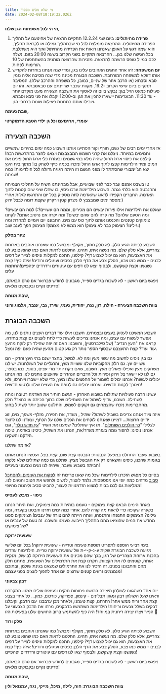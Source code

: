 ```yaml
---
title: מי שלא מביט מפסיד
date: 2024-02-08T18:19:22.026Z
---
```

**הי הי לכל משפחות הגן שלנו,**

1. **פרידה מחיתולים**: ביום שני 12.2.24 תתקיים הרצאה של אחינועם על תהליך הפרידה מחיתולים. ההרצאה מומלצת לכל מי שבתהליך גמילה או לקראת תהליך, והיא שמה דגש על האופן שאנחנו רואות את הפרידה מהחיתול ואיך היא משתלבת בכל הגישה שלנו בגן… ההרצאה תתקיים בשני הקרוב בשעה 20:00 בזום. נשלח לכם במייל טופס הרשמה להרצאה. מזכירות שהרצאה מותנית בהשתתפות של 10 הורימות לפחות.
2. **יום המשפחה**: זהו אחד החגים האהובים עלינו בגן, ומדי שנה אנחנו בוחרות להקדיש אותו דווקא למשפחה המורחבת. השכבה הבוגרת מכינה מדי שנה מסיבה אליה נזמין סבא וסבתא (או הרכב אחר של שניים, כמובן, כל משפחה וההרכב שלה). המסיבה תתקיים ביום שישי הקרוב -16.2, מקוות שכבר שריינתם עם סבאסבתא. זהו יום פעילות כמעט רגיל בגן: נבקש ביום זה לאסוף את השכבה הצעירה מעט מוקדם יותר - עד 11:30. הבוגרימות יישארו להכין את הגן וב-12:00 יקבלו את פני סבא וסבתא ויובילו אותם בתחנות פעילות שונות ברחבי הגן.



**שבת נעימה,**

**עומרי, אחינועם וכל גן ילדי הטבע הדמוקרטי**



## השכבה הצעירה

אז אחרי ימים רבים של גשם, חורף וקור הפתיעו אותנו השבוע כמה ימים בהירים שמשיים וחמימים במיוחד. ניצלנו את קרני השמש המבצבצות ויצאנו לחצר בהתרגשות רבה! קילפנו את כיסוי ארגז החול שהיה מלא במי גשמים ובעזרת כלי ארגז החול פינינו את המים ומיד הילדימות קפצו לתוך ארגז החול ונזכרו בכמה כייף לשחק בו! מתוך בית העץ יצא הג׳ימבורי שהסתתר לו מפני הגשם וזו היתה חגיגה גדולה לכל הילדימות! כמה שמחה!

טו בשבט אמנם עבר כבר לפני שבועיים, אבל מבחינתנו השיח על תהליכי הצמיחה וההנבטה הוא בלתי נגמר. השבוע הילדימות ערכו ניסוי, בו שתלו שיני שום קטנות לתוך האדמה. החברים הקפידו לדאוג שהאדמה לחה מספיק בכל יום והתרגשו לגלות אחרי מספר ימים שמבצבץ לו ניצרון קטן וירקרק שקצת דומה לבצל ירוק:)

שאלנו את הילדימות אילו פירות יבשים הם מכירים, וממה הם עשויים?:) למה הם יבשים? ומה הטעם שלהם? מה קרה להם שהם יבשים? ומה יקרה אם נרטיב אותם? לקחנו צימוקים קטנטים והכנסנו אותם לתוך כוס עם מים. התבוננו יום ויומיים למחרת ומה גילינו? הצימוק כבר לא צימוק! הוא ממש לא מצומק! הצימוק הפך לענב שוב:)

**ציור בסלק**

השבוע לכיתה הגיע סלק. לא סלק חתוך, מקולף ומבושל כמו שאנחנו אוהבים בארוחת צהריים, אלא סלק שלם. מה נעשה איתו, תהינו. החלטנו לראות האם כמו שהוא צובע לנו את האצבעות, הוא גם יכול לצבוע דף? קילפנו, חתכנו למקלות וניסינו לצייר על דפים לבנים - ממש כמו צבע, הסלק צבע את הדף הלבן בפסים ועיגולים ורודים! איזה כיף! קצת נשנשנו וקצת קשקשנו, ולבסוף יצאו לנו דפים עם עיטורים ורדרדים יפהפיים!החתמת עלים

ניפגש ביום ראשון - לא לשכוח בגדים ספייר, מגבונים לחודש פברואר אם טרם הבאתם, סדינים נקיים ובקבוקים מלאים!

**שבת מנוחה,**

**צוות השכבה הצעירה - הילה, רון, נגה, יהודית, נעמי, שירז, גבי, ענבר, אלמוג ורוני**



## השכבה הבוגרת

השבוע המשכנו לעסוק בעצים ובצמחים. חשבנו אילו עוד דברים העצים נותנים לנו, מה אפשר לעשות עם עצים, ומה אנחנו צריכים לעשות כדי לתת לעצים גם קצת בחזרה. קראנו את "העץ הנדיב" (של סילברסטין), וחשבנו: האם זה יפה שהילד רק לוקח מהעץ עוד ועוד? קצת התעצבנו שבסוף הספר נותר רק גזע קטום מהעץ שהיה פעם יפה ומצל.

גם בגן ניסינו לחשוב מה עשוי מעץ ומה לא. למשל, בחצר ישנם בתי העץ והדק - הם עשויים עץ. גם חלק מהקוביות שלנו עשויות מעץ, והרגליים של השולחנות. יש לנו משחקים מעץ ואפילו פאזלים מעץ. חשבנו, שאם ניקח יותר מדי עצים, בסוף, כמו בספר, גם לנו לא יישאר צל וירוק ופירות וכל הדברים הנהדרים שהעצים נותנים לנו. מה אנחנו יכולים לעשות? אנחנו יכולים לשמור על החפצים שלנו מעץ, כדי שלא יישברו וייהרסו, ולא נצטרך לקנות חדשים. ואנחנו יכולים גם לטפח את העצים שלנו ולנטוע חדשים!

עשינו הרבה פעילויות שתילות בשבוע האחרון - הגשם הותיר את האדמה רטובה ונוחה לשתילה. חשבנו, עדיף לשתול את השתילים שלנו בתוך הכיתה או בחצר? חלק מהחברימות נזכרו שהצמחים גם זקוקים לשמש, והחלטנו שטוב יותר לשתול בחוץ.

איזה ציוד אנחנו צריכים בשביל לשתול? שתיל , מעדר, את חפירה, מזלף-משפך, מים, זוג ידיים חרוצות... דמיינו שאנחנו לוקחים את הכלים שלנו על הכתף, וצעדנו לנו לחצר לצלילי "[כך הולכים השותלים](https://www.youtube.com/watch?v=dUWFRpdnHSM)". אז איך שותלים? שמענו את השיר "[עץ חדש נולד](https://www.youtube.com/watch?v=fxsINVc-Doc)", וגם אנחנו ניסינו: לחפור גומה בעזרת מעדר/את, הנחנו את השתיל, כיסינו באדמה, טיפה הידקנו והשקינו.

אז מה שתלנו?

בשבוע שעבר התחלנו במפעל הנבטות: הנבטנו קצת שום, קצת בצל. ועכשיו הנחנו אותם בגומות שהכנו, כיסינו והשארנו רק את הגבעול מציץ. שתלנו גם כמה שתילים שלא נלקחו הביתה בשבוע שעבר, שיהיה לנו נעים וצבעוני בעיניים!

בסיום כל מפגש הזכרנו לילדימות שכל מה שאנו צריכות זה [לפקוח את העיניים ולהסתכל סביב](https://youtu.be/2ld48DxIQ_U) מדהים כמה יופי אנו מפספסות. נלמד לעצור, לנשום ולחפש את הטוב והנעים לנו. ממליצות גם לכם בבית למצוא הזדמנויות לעצור, להביט סביב וליהנות מהיופי!

**ניסוי - מיבש לעסיס**

באחד הימים הבאנו קצת צימוקים - טעמנו בזהירות כמה צימוקים, ואת היתר הנחנו בקערה שקופה כדי לראות מה קורה להם. אחרי כמה ימים חזרנו והבטנו בקערה, ומה גילינו? הצימוקים התנפחו והתנפחו, ועתה הייתה להם צורה של ענבים! הצימוקים ספגו מחדש את המים שהוציאו מהם בתהליך הייבוש. טעמנו וחשבנו: זה טעם של ענבים או של צימוקים?

**שעועית ירוקה**

בימי רביעי הוספנו לתפריט תוספת טעימה וטרייה - שעועית ירוקה! בכל יום שלישי מגיעה לשכבה הבוגרת שקית ע-נ-ק-י-ת של שעועית ירוקה טרייה. הילדימות עוזרים בהכנת ארוחת הצהריים של הגן, בכך שהם מכינים את השעועית הירוקה לבישול, מנקית אותה, קוטמים לה את הקצוות. חקרנו קצת את התרמילים של השעועית, פתחנו חלק מהם והתבוננו בפנים. זה הזכיר לנו את התרמילים שמצאנו בגינת שולמן, ובתוכם מנמנמים זרעים קטנים שרוצים יום אחד להפוך לעצים בפני עצמם!

**דבק צבעוני**

יום אחד כשהגענו לשולחן היצירה הרגשנו ניחוחות חזקים ונעימים עולים ממנו. התקרבנו וראינו שעל השולחן דבק ומגוון תבלינים - קינמון, פפריקה, כורכום, כמון… כל אחד בצבע קצת אחר וריח ממש אחר! רחרחנו, קצת טעמנו, ולאחר מכן ערבבנו  עם הדבק, וקיבלנו דבקים בשלל צבעים וריחות! הילדימות השתמשו בדבקנים, מרחו את הדבק הצבעוני על הנייר ויצרו יצירה ריחנית במיוחד! היה כיף להשתמש ברוב החושים שלנו בפעילות הזו 🙂

**סלק ורוד**

השבוע לכיתה הגיע סלק. לא סלק חתוך, מקולף ומבושל כמו שאנחנו אוהבים בארוחת צהריים, אלא סלק שלם. מה נעשה איתו, תהינו. החלטנו לראות האם כמו שהוא צובע לנו את האצבעות, הוא גם יכול לצבוע דף? קילפנו, חתכנו למקלות וניסינו לצייר על דפים לבנים - ממש כמו צבע, הסלק צבע את הדף הלבן בפסים ועיגולים ורודים! איזה כיף! קצת נשנשנו וקצת קשקשנו, ולבסוף יצאו לנו דפים עם עיטורים ורדרדים יפהפיים!

ניפגש ביום ראשון - לא לשכוח בגדים ספייר, מגבונים לחודש פברואר אם טרם הבאתם, סדינים נקיים ובקבוקים מלאים!

**שבת מנוחה,**

**צוות השכבה הבוגרת: חוה, לילה, מיכל, מייקי, נגה, עמנואל ולין**